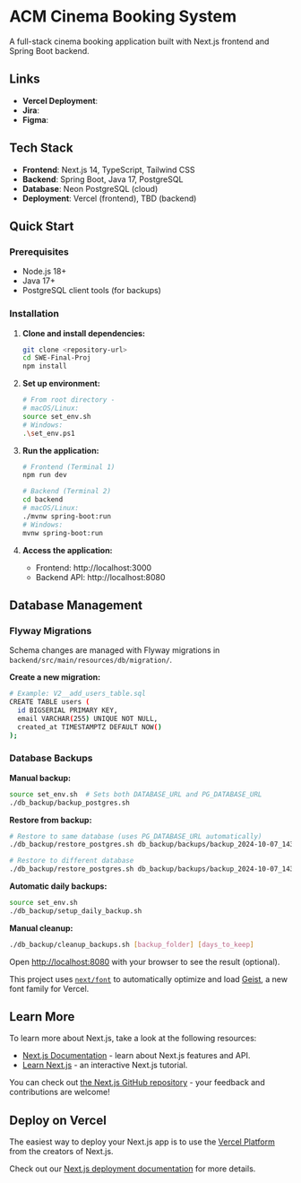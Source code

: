 # ACM Cinema Booking System

A full-stack cinema booking application built with Next.js frontend and Spring Boot backend.

## Links
- **Vercel Deployment**:
- **Jira**:
- **Figma**:

## Tech Stack

- **Frontend**: Next.js 14, TypeScript, Tailwind CSS
- **Backend**: Spring Boot, Java 17, PostgreSQL
- **Database**: Neon PostgreSQL (cloud)
- **Deployment**: Vercel (frontend), TBD (backend)

## Quick Start

### Prerequisites

- Node.js 18+
- Java 17+
- PostgreSQL client tools (for backups)

### Installation

1. **Clone and install dependencies:**
   ```bash
   git clone <repository-url>
   cd SWE-Final-Proj
   npm install
   ```

2. **Set up environment:**
   ```bash
   # From root directory -
   # macOS/Linux:
   source set_env.sh
   # Windows:
   .\set_env.ps1

   ```

3. **Run the application:**
   ```bash
   # Frontend (Terminal 1)
   npm run dev
   
   # Backend (Terminal 2)
   cd backend
   # macOS/Linux:
   ./mvnw spring-boot:run
   # Windows:
   mvnw spring-boot:run
   ```

4. **Access the application:**
   - Frontend: http://localhost:3000
   - Backend API: http://localhost:8080

## Database Management

### Flyway Migrations

Schema changes are managed with Flyway migrations in `backend/src/main/resources/db/migration/`.

**Create a new migration:**
```bash
# Example: V2__add_users_table.sql
CREATE TABLE users (
  id BIGSERIAL PRIMARY KEY,
  email VARCHAR(255) UNIQUE NOT NULL,
  created_at TIMESTAMPTZ DEFAULT NOW()
);
```

### Database Backups

**Manual backup:**
```bash
source set_env.sh  # Sets both DATABASE_URL and PG_DATABASE_URL
./db_backup/backup_postgres.sh
```

**Restore from backup:**
```bash
# Restore to same database (uses PG_DATABASE_URL automatically)
./db_backup/restore_postgres.sh db_backup/backups/backup_2024-10-07_143022.dump

# Restore to different database
./db_backup/restore_postgres.sh db_backup/backups/backup_2024-10-07_143022.dump "postgresql://user:pass@host:5432/different_db"
```

**Automatic daily backups:**
```bash
source set_env.sh
./db_backup/setup_daily_backup.sh
```

**Manual cleanup:**
```bash
./db_backup/cleanup_backups.sh [backup_folder] [days_to_keep]
```

Open [http://localhost:8080](http://localhost:8080) with your browser to see the result (optional).


This project uses [`next/font`](https://nextjs.org/docs/app/building-your-application/optimizing/fonts) to automatically optimize and load [Geist](https://vercel.com/font), a new font family for Vercel.

## Learn More

To learn more about Next.js, take a look at the following resources:

- [Next.js Documentation](https://nextjs.org/docs) - learn about Next.js features and API.
- [Learn Next.js](https://nextjs.org/learn) - an interactive Next.js tutorial.

You can check out [the Next.js GitHub repository](https://github.com/vercel/next.js) - your feedback and contributions are welcome!

## Deploy on Vercel

The easiest way to deploy your Next.js app is to use the [Vercel Platform](https://vercel.com/new?utm_medium=default-template&filter=next.js&utm_source=create-next-app&utm_campaign=create-next-app-readme) from the creators of Next.js.

Check out our [Next.js deployment documentation](https://nextjs.org/docs/app/building-your-application/deploying) for more details.
